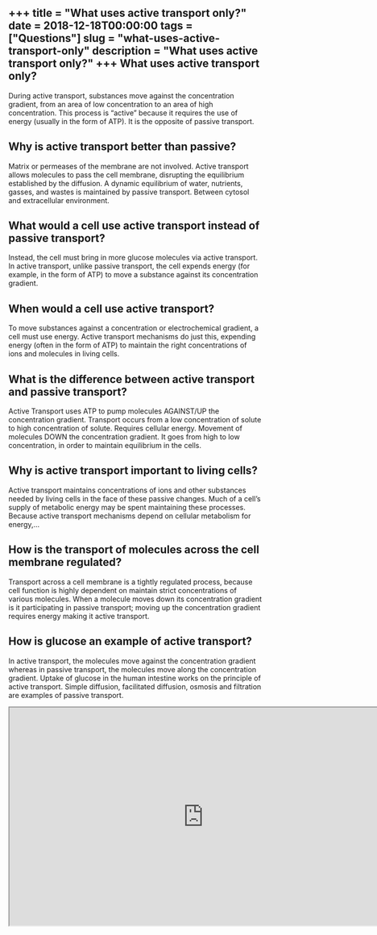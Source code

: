+++
title = "What uses active transport only?"
date = 2018-12-18T00:00:00
tags = ["Questions"]
slug = "what-uses-active-transport-only"
description = "What uses active transport only?"
+++
What uses active transport only?
--------------------------------

During active transport, substances move against the concentration gradient, from an area of low concentration to an area of high concentration. This process is “active” because it requires the use of energy (usually in the form of ATP). It is the opposite of passive transport.

Why is active transport better than passive?
--------------------------------------------

Matrix or permeases of the membrane are not involved. Active transport allows molecules to pass the cell membrane, disrupting the equilibrium established by the diffusion. A dynamic equilibrium of water, nutrients, gasses, and wastes is maintained by passive transport. Between cytosol and extracellular environment.

What would a cell use active transport instead of passive transport?
--------------------------------------------------------------------

Instead, the cell must bring in more glucose molecules via active transport. In active transport, unlike passive transport, the cell expends energy (for example, in the form of ATP) to move a substance against its concentration gradient.

When would a cell use active transport?
---------------------------------------

To move substances against a concentration or electrochemical gradient, a cell must use energy. Active transport mechanisms do just this, expending energy (often in the form of ATP) to maintain the right concentrations of ions and molecules in living cells.

What is the difference between active transport and passive transport?
----------------------------------------------------------------------

Active Transport uses ATP to pump molecules AGAINST/UP the concentration gradient. Transport occurs from a low concentration of solute to high concentration of solute. Requires cellular energy. Movement of molecules DOWN the concentration gradient. It goes from high to low concentration, in order to maintain equilibrium in the cells.

Why is active transport important to living cells?
--------------------------------------------------

Active transport maintains concentrations of ions and other substances needed by living cells in the face of these passive changes. Much of a cell’s supply of metabolic energy may be spent maintaining these processes. Because active transport mechanisms depend on cellular metabolism for energy,…

How is the transport of molecules across the cell membrane regulated?
---------------------------------------------------------------------

Transport across a cell membrane is a tightly regulated process, because cell function is highly dependent on maintain strict concentrations of various molecules. When a molecule moves down its concentration gradient is it participating in passive transport; moving up the concentration gradient requires energy making it active transport.

How is glucose an example of active transport?
----------------------------------------------

In active transport, the molecules move against the concentration gradient whereas in passive transport, the molecules move along the concentration gradient. Uptake of glucose in the human intestine works on the principle of active transport. Simple diffusion, facilitated diffusion, osmosis and filtration are examples of passive transport.

<iframe allow="accelerometer; autoplay; clipboard-write; encrypted-media; gyroscope; picture-in-picture" allowfullscreen="" class="__youtube_prefs__  epyt-is-override  no-lazyload" data-no-lazy="1" data-origheight="433" data-origwidth="770" data-skipgform_ajax_framebjll="" height="433" id="_ytid_67010" loading="lazy" src="https://www.youtube.com/embed/XHES1qwGeII?enablejsapi=1&autoplay=0&cc_load_policy=0&cc_lang_pref=&iv_load_policy=1&loop=0&modestbranding=0&rel=1&fs=1&playsinline=0&autohide=2&theme=dark&color=red&controls=1&" title="YouTube player" width="770"></iframe>